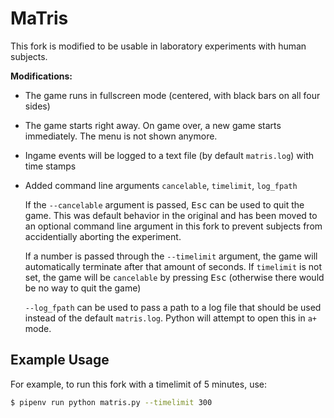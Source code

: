 MaTris
======

This fork is modified to be usable in laboratory experiments with human subjects.

**Modifications:**
- The game runs in fullscreen mode (centered, with black bars on all four sides)
- The game starts right away. On game over, a new game starts immediately. The menu is not shown anymore.
- Ingame events will be logged to a text file (by default `matris.log`) with time stamps
- Added command line arguments `cancelable`, `timelimit`,  `log_fpath`

   If the `--cancelable` argument is passed, <kbd>Esc</kbd> can be used to quit the game. This was default behavior in the original and has been moved to an optional command line argument in this fork to prevent subjects from accidentially aborting the experiment.
   
   If a number is passed through the `--timelimit` argument, the game will automatically terminate after that amount of seconds. If `timelimit` is not set, the game will be `cancelable` by pressing <kbd>Esc</kbd> (otherwise there would be no way to quit the game)
      
   `--log_fpath` can be used to pass a path to a log file that should be used instead of the default `matris.log`. Python will attempt to open this in `a+` mode.
   
## Example Usage

For example, to run this fork with a timelimit of 5 minutes, use:

```bash
$ pipenv run python matris.py --timelimit 300
```
